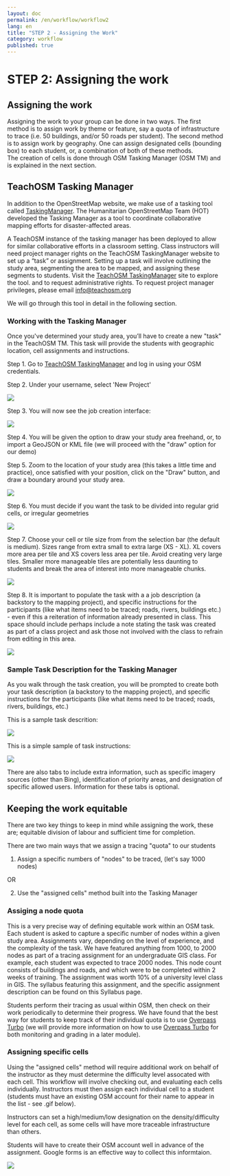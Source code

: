 ```yaml
---
layout: doc
permalink: /en/workflow/workflow2
lang: en
title: "STEP 2 - Assigning the Work"
category: workflow
published: true
---
```


# STEP 2: Assigning the work

## Assigning the work

Assigning the work to your group can be done in two ways. The first method is to assign work by theme or feature, say a quota of infrastructure to trace (i.e. 50 buildings, and/or 50 roads per student). The second method is to assign work by geography. One can assign designated cells (bounding box) to each student, or, a combination of both of these methods.  
The creation of cells is done through OSM Tasking Manager (OSM TM) and is explained in the next section. 

## TeachOSM Tasking Manager
In addition to the OpenStreetMap website, we make use of a tasking tool called [TaskingManager](http://tasks.teachosm.org). The Humanitarian OpenStreetMap Team (HOT) developed the Tasking Manager as a tool to coordinate collaborative mapping efforts for disaster-affected areas. 

A TeachOSM instance of the tasking manager has been deployed to allow for similar collaborative efforts in a classroom setting. Class instructors will need project manager rights on the TeachOSM TaskingManager website to set up a “task” or assignment. Setting up a task will involve outlining the study area, segmenting the area to be mapped, and assigning these segments to students. Visit the [TeachOSM TaskingManager](http://tasks.teachosm.org/) site to explore the tool. and to request administrative rights. To request project manager privileges, please email info@teachosm.org

We will go through this tool in detail in the following section.

### Working with the Tasking Manager
Once you've determined your study area, you’ll have to create a new "task" in the TeachOSM TM.  This task will provide the students with geographic location, cell assignments and instructions.  

Step 1. Go to [TeachOSM TaskingManager](http://tasks.teachosm.org/) and log in using your OSM credentials.

Step 2. Under your username, select 'New Project' 

<img src="/img/create_a_project.gif" /> 

Step 3. You will now see the job creation interface: 

<img src="/img/teachtm_newproject.png" />

Step 4. You will be given the option to draw your study area freehand, or, to import a GeoJSON or KML file (we will proceed with the "draw" option for our demo)

Step 5. Zoom to the location of your study area (this takes a little time and practice), once satisfied with your position, click on the "Draw" button, and draw a boundary around your study area.

<img src="/img/draw_a_task.gif" />

Step 6. You must decide if you want the task to be divided into regular grid cells, or irregular geometries

<img src="/img/task_geometry.png" />

Step 7. Choose your cell or tile size from from the selection bar (the default is medium).  Sizes range from extra small to extra large (XS - XL). XL covers more area per tile and XS covers less area per tile.  Avoid creating very large tiles. Smaller more manageable tiles are potentially less daunting to students and break the area of interest into more manageable chunks. 

<img src="/img/task_size.gif" />

Step 8. It is important to populate the task with a a job description (a backstory to the mapping project), and specific instructions for the participants (like what items need to be traced; roads, rivers, buildings etc.) - even if this a reiteration of information already presented in class.  This space should include perhaps include a note stating the task was created as part of a class project and ask those not involved with the class to refrain from editing in this area.  


<img src="/img/task_desc_mo.png" />


### Sample Task Description for the Tasking Manager
As you walk through the task creation, you will be prompted to create both your task description (a backstory to the mapping project), and specific instructions for the participants (like what items need to be traced; roads, rivers, buildings, etc.)

This is a sample task descrition:


<img src="/img/prep_task_desc_mo.png" />


This is a simple sample of task instructions:


<img src="/img/prep_task_instr_mo.png" />


There are also tabs to include extra information, such as specific imagery sources (other than Bing), identification of priority areas, and designation of specific allowed users. Information for these tabs is optional. 


## Keeping the work equitable
There are two key things to keep in mind while assigning the work, these are; equitable division of labour and sufficient time for completion.  

There are two main ways that we assign a tracing "quota" to our students 

1) Assign a specific numbers of "nodes" to be traced, (let's say 1000 nodes) 

OR 

2) Use the "assigned cells" method built into the Tasking Manager

### Assiging a node quota
This is a very precise way of defining equitable work within an OSM task. Each student is asked to capture a specific number of nodes within a given study area. Assignments vary, depending on the level of experience, and the complexity of the task. We have featured anything from 1000, to 2000 nodes as part of a tracing assignment for an undergraduate GIS class.
For example, each student was expected to trace 2000 nodes. This node count consists of buildings and roads, and which were to be completed within 2 weeks of training. The assignment was worth 10% of a university level class in GIS. The syllabus featuring this assignment, and the specific assignment description can be found on this Syllabus page.

Students perform their tracing as usual within OSM, then check on their work periodically to determine their progress. We have found that the best way for students to keep track of their individual quota is to use [Overpass Turbo](http://overpass-turbo.eu/) (we will provide more information on how to use [Overpass Turbo](http://overpass-turbo.eu/) for both monitoring and grading in a later module).

### Assigning specific cells
Using the "assigned cells" method will require additional work on behalf of the instructor as they must determine the difficulty level assocated with each cell. This workflow will involve checking out, and evaluating each cells individually.  Instructors must then assign each individual cell to a student (students must have an existing OSM account for their name to appear in the list - see .gif below). 

Instructors can set a high/medium/low designation on the density/difficulty level for each cell, as some cells will have more traceable infrastructure than others.  

Students will have to create their OSM account well in advance of the assignment.  Google forms is an effective way to collect this informtaion.



<img src="/img/assign_difficulty_mapper.gif" />




